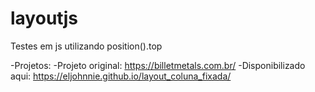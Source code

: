 # layoutjs 
Testes em js utilizando position().top

-Projetos:
  -Projeto original: https://billetmetals.com.br/
  -Disponibilizado aqui: https://eljohnnie.github.io/layout_coluna_fixada/
